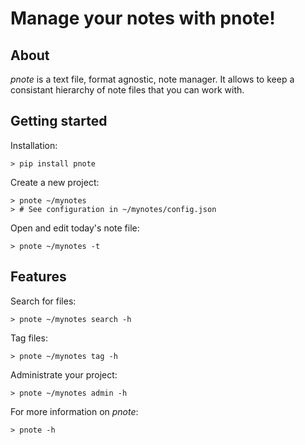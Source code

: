 # Manage your notes with pnote!

## About

*pnote* is a text file, format agnostic, note manager.
It allows to keep a consistant hierarchy of note files that you can work with.

## Getting started
Installation:
```
> pip install pnote
```

Create a new project:
```
> pnote ~/mynotes
> # See configuration in ~/mynotes/config.json
```

Open and edit today's note file:
```
> pnote ~/mynotes -t
```

## Features

Search for files:
```
> pnote ~/mynotes search -h
```

Tag files:
```
> pnote ~/mynotes tag -h
```

Administrate your project:
```
> pnote ~/mynotes admin -h
```

For more information on *pnote*:
```
> pnote -h
```